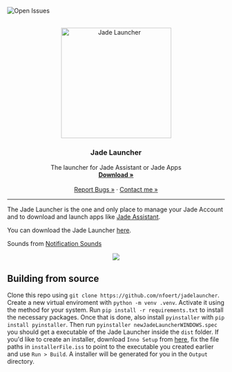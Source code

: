 <!-- PROJECT LOGO -->
<!-- Thanks to https://github.com/othneildrew/Best-README-Template/blob/master/README.md-->
![Open Issues](https://img.shields.io/github/issues/nfoert/jadelauncher) 


<br />
<div align="center">
  
  <picture>
    <source media="(prefers-color-scheme: light)" srcset="https://github.com/nfoert/jadelauncher/blob/main/assets/logos/Dark%20Jade%20Launcher.png", width=255>
    <source media="(prefers-color-scheme: dark)" srcset="https://github.com/nfoert/jadelauncher/blob/main/assets/logos/Jade%20Launcher.png", width=255>
    <img alt="Jade Launcher">
  </picture>

  <h3 align="center">Jade Launcher</h3>

  <p align="center">
    The launcher for Jade Assistant or Jade Apps
    <br />
    <a href="https://nfoert.pythonanywhere.com/jadesite/jadelauncher"><strong>Download »</strong></a>
    <br />
    <br />
    <a href="https://github.com/nfoert/jadelauncher/issues">Report Bugs »</a>
    ·
    <a href="https://nfoert.pythonanywhere.com/jadesite/contact">Contact me »</a>
  </p>
  <hr>
</div>

The Jade Launcher is the one and only place to manage your Jade Account and to download and launch apps like [Jade Assistant](https://github.com/nfoert/jadeassistant).

You can download the Jade Launcher [here](https://nfoert.pythonanywhere.com/jadesite/jadelauncher).

Sounds from [Notification Sounds](https://notificationsounds.com/)

<p align="center">
  <a href="https://skillicons.dev">
    <img src="https://skillicons.dev/icons?i=py,github,vscode,qt" />
  </a>
</p>



## Building from source
Clone this repo using `git clone https://github.com/nfoert/jadelauncher`. Create a new virtual enviroment with `python -m venv .venv`. Activate it using the method for your system. Run `pip install -r requirements.txt` to install the necessary packages. Once that is done, also install `pyinstaller` with `pip install pyinstaller`. Then run `pyinstaller newJadeLauncherWINDOWS.spec` you should get a executable of the Jade Launcher inside the `dist` folder. If you'd like to create an installer, download `Inno Setup` from [here](https://jrsoftware.org/isinfo.php), fix the file paths in `installerFile.iss` to point to the executable you created earlier and use `Run > Build`. A installer will be generated for you in the `Output` directory.
